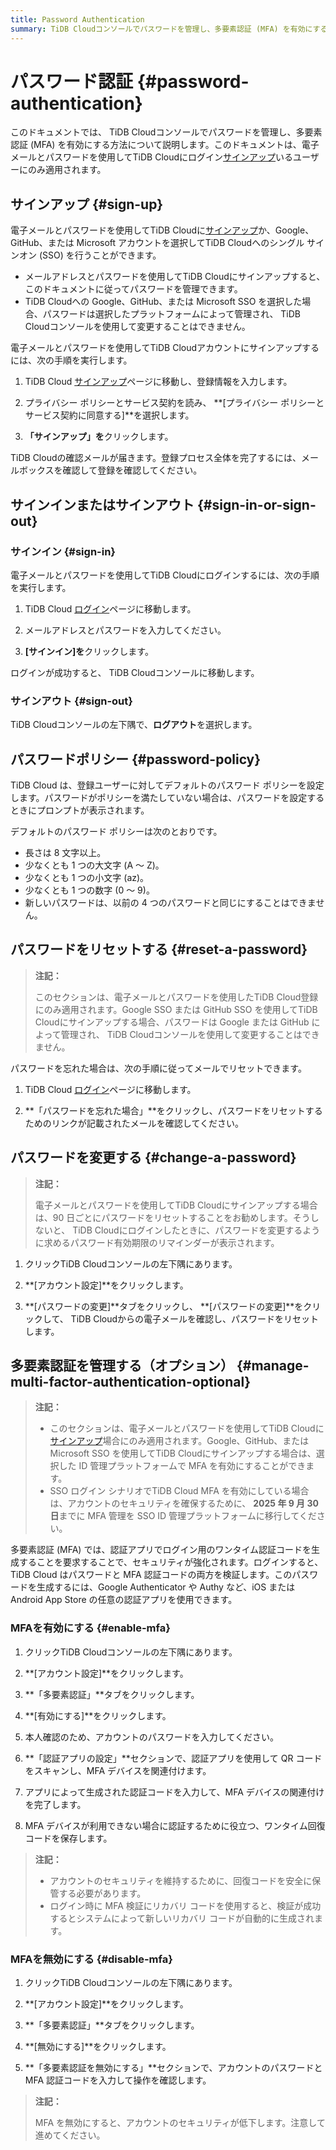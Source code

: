 ```yaml
---
title: Password Authentication
summary: TiDB Cloudコンソールでパスワードを管理し、多要素認証 (MFA) を有効にする方法を学習します。
---
```


# パスワード認証 {#password-authentication}

このドキュメントでは、 TiDB Cloudコンソールでパスワードを管理し、多要素認証 (MFA) を有効にする方法について説明します。このドキュメントは、電子メールとパスワードを使用してTiDB Cloudにログイン[サインアップ](https://tidbcloud.com/free-trial)いるユーザーにのみ適用されます。

## サインアップ {#sign-up}

電子メールとパスワードを使用してTiDB Cloudに[サインアップ](https://tidbcloud.com/free-trial)か、Google、GitHub、または Microsoft アカウントを選択してTiDB Cloudへのシングル サインオン (SSO) を行うことができます。

-   メールアドレスとパスワードを使用してTiDB Cloudにサインアップすると、このドキュメントに従ってパスワードを管理できます。
-   TiDB Cloudへの Google、GitHub、または Microsoft SSO を選択した場合、パスワードは選択したプラットフォームによって管理され、 TiDB Cloudコンソールを使用して変更することはできません。

電子メールとパスワードを使用してTiDB Cloudアカウントにサインアップするには、次の手順を実行します。

1.  TiDB Cloud [サインアップ](https://tidbcloud.com/free-trial)ページに移動し、登録情報を入力します。

2.  プライバシー ポリシーとサービス契約を読み、 **[プライバシー ポリシーとサービス契約に同意する]**を選択します。

3.  **「サインアップ」を**クリックします。

TiDB Cloudの確認メールが届きます。登録プロセス全体を完了するには、メールボックスを確認して登録を確認してください。

## サインインまたはサインアウト {#sign-in-or-sign-out}

### サインイン {#sign-in}

電子メールとパスワードを使用してTiDB Cloudにログインするには、次の手順を実行します。

1.  TiDB Cloud [ログイン](https://tidbcloud.com/)ページに移動します。

2.  メールアドレスとパスワードを入力してください。

3.  **[サインイン]を**クリックします。

ログインが成功すると、 TiDB Cloudコンソールに移動します。

### サインアウト {#sign-out}

TiDB Cloudコンソールの左下隅で、<mdsvgicon name="icon-top-account-settings">**ログアウト**を選択します。</mdsvgicon>

## パスワードポリシー {#password-policy}

TiDB Cloud は、登録ユーザーに対してデフォルトのパスワード ポリシーを設定します。パスワードがポリシーを満たしていない場合は、パスワードを設定するときにプロンプ​​トが表示されます。

デフォルトのパスワード ポリシーは次のとおりです。

-   長さは 8 文字以上。
-   少なくとも 1 つの大文字 (A ～ Z)。
-   少なくとも 1 つの小文字 (az)。
-   少なくとも 1 つの数字 (0 ～ 9)。
-   新しいパスワードは、以前の 4 つのパスワードと同じにすることはできません。

## パスワードをリセットする {#reset-a-password}

> **注記：**
>
> このセクションは、電子メールとパスワードを使用したTiDB Cloud登録にのみ適用されます。Google SSO または GitHub SSO を使用してTiDB Cloudにサインアップする場合、パスワードは Google または GitHub によって管理され、 TiDB Cloudコンソールを使用して変更することはできません。

パスワードを忘れた場合は、次の手順に従ってメールでリセットできます。

1.  TiDB Cloud [ログイン](https://tidbcloud.com/)ページに移動します。

2.  **「パスワードを忘れた場合」**をクリックし、パスワードをリセットするためのリンクが記載されたメールを確認してください。

## パスワードを変更する {#change-a-password}

> **注記：**
>
> 電子メールとパスワードを使用してTiDB Cloudにサインアップする場合は、90 日ごとにパスワードをリセットすることをお勧めします。そうしないと、 TiDB Cloudにログインしたときに、パスワードを変更するように求めるパスワード有効期限のリマインダーが表示されます。

1.  クリック<mdsvgicon name="icon-top-account-settings">TiDB Cloudコンソールの左下隅にあります。</mdsvgicon>

2.  **[アカウント設定]**をクリックします。

3.  **[パスワードの変更]**タブをクリックし、 **[パスワードの変更]**をクリックして、 TiDB Cloudからの電子メールを確認し、パスワードをリセットします。

## 多要素認証を管理する（オプション） {#manage-multi-factor-authentication-optional}

> **注記：**
>
> -   このセクションは、電子メールとパスワードを使用してTiDB Cloudに[サインアップ](https://tidbcloud.com/free-trial)場合にのみ適用されます。Google、GitHub、または Microsoft SSO を使用してTiDB Cloudにサインアップする場合は、選択した ID 管理プラットフォームで MFA を有効にすることができます。
> -   SSO ログイン シナリオでTiDB Cloud MFA を有効にしている場合は、アカウントのセキュリティを確保するために、 **2025 年 9 月 30 日**までに MFA 管理を SSO ID 管理プラットフォームに移行してください。

多要素認証 (MFA) では、認証アプリでログイン用のワンタイム認証コードを生成することを要求することで、セキュリティが強化されます。ログインすると、 TiDB Cloud はパスワードと MFA 認証コードの両方を検証します。このパスワードを生成するには、Google Authenticator や Authy など、iOS または Android App Store の任意の認証アプリを使用できます。

### MFAを有効にする {#enable-mfa}

1.  クリック<mdsvgicon name="icon-top-account-settings">TiDB Cloudコンソールの左下隅にあります。</mdsvgicon>

2.  **[アカウント設定]**をクリックします。

3.  **「多要素認証」**タブをクリックします。

4.  **[有効にする]**をクリックします。

5.  本人確認のため、アカウントのパスワードを入力してください。

6.  **「認証アプリの設定」**セクションで、認証アプリを使用して QR コードをスキャンし、MFA デバイスを関連付けます。

7.  アプリによって生成された認証コードを入力して、MFA デバイスの関連付けを完了します。

8.  MFA デバイスが利用できない場合に認証するために役立つ、ワンタイム回復コードを保存します。

> **注記：**
>
> -   アカウントのセキュリティを維持するために、回復コードを安全に保管する必要があります。
> -   ログイン時に MFA 検証にリカバリ コードを使用すると、検証が成功するとシステムによって新しいリカバリ コードが自動的に生成されます。

### MFAを無効にする {#disable-mfa}

1.  クリック<mdsvgicon name="icon-top-account-settings">TiDB Cloudコンソールの左下隅にあります。</mdsvgicon>

2.  **[アカウント設定]**をクリックします。

3.  **「多要素認証」**タブをクリックします。

4.  **[無効にする]**をクリックします。

5.  **「多要素認証を無効にする」**セクションで、アカウントのパスワードと MFA 認証コードを入力して操作を確認します。

> **注記：**
>
> MFA を無効にすると、アカウントのセキュリティが低下します。注意して進めてください。
